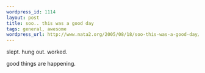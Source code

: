 ```yaml
--- 
wordpress_id: 1114
layout: post
title: soo.. this was a good day
tags: general, awesome
wordpress_url: http://www.nata2.org/2005/08/18/soo-this-was-a-good-day/
---
```

slept. hung out. worked. 

good things are happening. 
